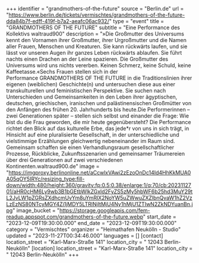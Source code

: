 +++
identifier = "grandmothers-of-the-future"
source = "Berlin.de"
url = "https://www.berlin.de/tickets/vermischtes/grandmothers-of-the-future-dda84b7f-edff-419f-b7a2-aeafc06ac932/"
type = "event"
title = "GRANDMOTHERS OF THE FUTURE"
subtitle = "Eine Performance des Kollektivs waltraud900"
description = "»Die Großmutter des Universums kennt den Vornamen ihrer Großmutter, ihrer Urgroßmutter und die Namen aller Frauen, Menschen und Kreaturen. Sie kann rückwärts laufen, und sie lässt vor unseren Augen ihr ganzes Leben rückwärts ablaufen. Sie führt nachts einen Drachen an der Leine spazieren. Die Großmutter des Universums wird uns nichts vererben. Keinen Schmerz, keine Schuld, keine Kaffeetasse.«Sechs Frauen stellen sich in der Performance GRANDMOTHERS OF THE FUTURE in die Traditionslinien ihrer eigenen (weiblichen) Geschichte(n) und untersuchen diese aus einer transkulturellen und feministischen Perspektive. Sie suchen nach Unterschieden und Gemeinsamkeiten in den Leben ihrer ägyptischen, deutschen, griechischen, iranischen und palästinensischen Großmütter von den Anfängen des frühen 20. Jahrhunderts bis heute.Die Performerinnen – zwei Generationen später – stellen sich selbst und einander die Frage: Wie bist du die Frau geworden, die mir heute gegenübersteht? Die Performance richtet den Blick auf das kulturelle Erbe, das jede*r von uns in sich trägt, in Hinsicht auf eine pluralisierte Gesellschaft, in der unterschiedliche und vielstimmige Erzählungen gleichwertig nebeneinander im Raum sind. Gemeinsam schaffen sie einen Verhandlungsraum gesellschaftlicher Prozesse, Rückblicke, Zukunftsszenarien und gemeinsamer Träumereien über drei Generationen auf zwei verschiedenen Kontinenten.waltraud900.de"
image = "https://imgproxy.berlinonline.net/aCcwlxVAwi2zEzoOnDc14Id4HhKkMUA0A05qOY5IRYc/resizing_type:fill-down/width:480/height:360/gravity:fp:0.5:0.38/enlarge:1/q:70/cb:2023112701/aHR0cHM6Ly9wb3B1bGEtbWlkZGxld2FyZS5zMy5hbWF6b25hd3MuY29tL2JvLW1pZGRsZXdhcmUvYm8uYmRlX2NoYW5uZWwuZXZlbnQvaW1hZ2VzLzEzNS80NTcyMGY4Zi1jMDY5LTRlNjItMjU4Ny1hMjU1ZTIwN2ZkNDYuanBn.jpg"
image_bucket = "https://storage.googleapis.com/fem-readup.appspot.com/grandmothers-of-the-future.webp"
start_date = "2023-12-09T19:30:00.000"
end_date = "2023-12-09T19:30:00.000"
category = "Vermischtes"
organizer = "Heimathafen Neukölln - Studio"
updated = "2023-11-27T00:34:46.000"
languages = []
[contact]
location_street = "Karl-Marx-Straße 141"
location_city = " 12043 Berlin-Neukölln"
[location]
location_street = "Karl-Marx-Straße 141"
location_city = " 12043 Berlin-Neukölln"
+++
